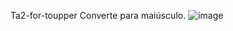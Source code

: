 Ta2-for-toupper
Converte para maiúsculo.
![image](https://user-images.githubusercontent.com/66571686/181629529-2914ecfa-7fc9-43ca-ae58-fa10c2a68141.png)
